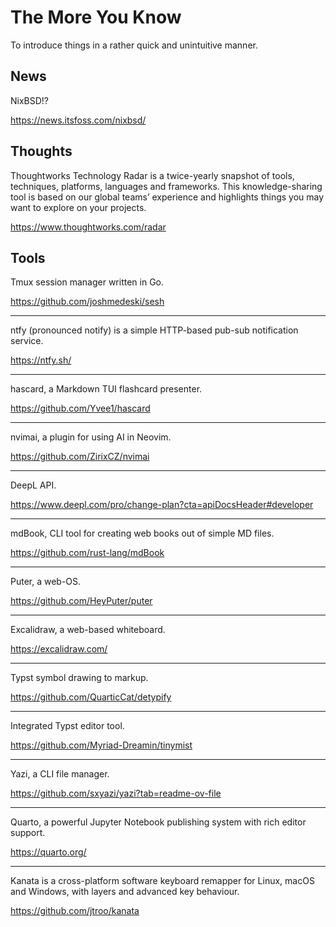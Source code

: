 # The More You Know

To introduce things in a rather quick and unintuitive manner.

## News

NixBSD!?

https://news.itsfoss.com/nixbsd/

## Thoughts

Thoughtworks Technology Radar is a twice-yearly snapshot of tools, techniques, platforms, languages and frameworks. This knowledge-sharing tool is based on our global teams’ experience and highlights things you may want to explore on your projects.

https://www.thoughtworks.com/radar

## Tools

Tmux session manager written in Go.

https://github.com/joshmedeski/sesh

---

ntfy (pronounced notify) is a simple HTTP-based pub-sub notification service. 

https://ntfy.sh/

---

hascard, a Markdown TUI flashcard presenter.

https://github.com/Yvee1/hascard

---

nvimai, a plugin for using AI in Neovim.

https://github.com/ZirixCZ/nvimai

---

DeepL API.

https://www.deepl.com/pro/change-plan?cta=apiDocsHeader#developer

---

mdBook, CLI tool for creating web books out of simple MD files.

https://github.com/rust-lang/mdBook

---

Puter, a web-OS.

https://github.com/HeyPuter/puter

---

Excalidraw, a web-based whiteboard.

https://excalidraw.com/

---

Typst symbol drawing to markup.

https://github.com/QuarticCat/detypify

---

Integrated Typst editor tool.

https://github.com/Myriad-Dreamin/tinymist

---

Yazi, a CLI file manager.

https://github.com/sxyazi/yazi?tab=readme-ov-file

---

Quarto, a powerful Jupyter Notebook publishing system with rich editor support.

https://quarto.org/

---

Kanata is a cross-platform software keyboard remapper for Linux, macOS and Windows, with layers and advanced key behaviour.

https://github.com/jtroo/kanata

